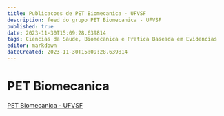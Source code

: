 ```yaml
---
title: Publicacoes de PET Biomecanica - UFVSF 
description: feed do grupo PET Biomecanica - UFVSF
published: true
date: 2023-11-30T15:09:28.639814
tags: Ciencias da Saude, Biomecanica e Pratica Baseada em Evidencias
editor: markdown
dateCreated: 2023-11-30T15:09:28.639814
---
```


# PET Biomecanica
[PET Biomecanica - UFVSF](/grupo/86PETBiomecanicaUFVSF.md)